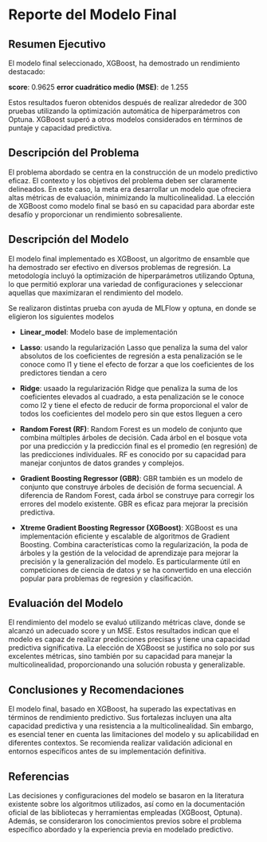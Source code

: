 # Reporte del Modelo Final

## Resumen Ejecutivo

El modelo final seleccionado, XGBoost, ha demostrado un rendimiento destacado:

**score**: 	0.9625
**error cuadrático medio (MSE)**: de 1.255

 Estos resultados fueron obtenidos después de realizar alrededor de 300 pruebas utilizando la optimización automática de hiperparámetros con Optuna. XGBoost superó a otros modelos considerados en términos de puntaje y capacidad predictiva.

## Descripción del Problema
El problema abordado se centra en la construcción de un modelo predictivo eficaz. El contexto y los objetivos del problema deben ser claramente delineados. En este caso, la meta era desarrollar un modelo que ofreciera altas métricas de evaluación, minimizando la multicolinealidad. La elección de XGBoost como modelo final se basó en su capacidad para abordar este desafío y proporcionar un rendimiento sobresaliente.

## Descripción del Modelo

El modelo final implementado es XGBoost, un algoritmo de ensamble que ha demostrado ser efectivo en diversos problemas de regresión. La metodología incluyó la optimización de hiperparámetros utilizando Optuna, lo que permitió explorar una variedad de configuraciones y seleccionar aquellas que maximizaran el rendimiento del modelo.

Se realizaron distintas prueba con ayuda de MLFlow y optuna, en donde se eligieron los siguientes modelos

- **Linear_model**: Modelo base de implementación

- **Lasso**: usando la regularización Lasso que penaliza la suma del valor absolutos de los coeficientes de regresión a esta penalización se le conoce como l1 y tiene el efecto de forzar a que los coeficientes de los predictores tiendan a cero

- **Ridge**: usaado la regularización Ridge que penaliza la suma de los coeficientes elevados al cuadrado, a esta penalización se le conoce como l2 y tiene el efecto de reducir de forma proporcional el valor de todos los coeficientes del modelo pero sin que estos lleguen a cero

- **Random Forest (RF)**: Random Forest es un modelo de conjunto que combina múltiples árboles de decisión. Cada árbol en el bosque vota por una predicción y la predicción final es el promedio (en regresión) de las predicciones individuales. RF es conocido por su capacidad para manejar conjuntos de datos grandes y complejos.

- **Gradient Boosting Regressor (GBR)**: GBR también es un modelo de conjunto que construye árboles de decisión de forma secuencial. A diferencia de Random Forest, cada árbol se construye para corregir los errores del modelo existente. GBR es eficaz para mejorar la precisión predictiva.

- **Xtreme Gradient Boosting Regressor (XGBoost)**: XGBoost es una implementación eficiente y escalable de algoritmos de Gradient Boosting. Combina características como la regularización, la poda de árboles y la gestión de la velocidad de aprendizaje para mejorar la precisión y la generalización del modelo. Es particularmente útil en competiciones de ciencia de datos y se ha convertido en una elección popular para problemas de regresión y clasificación.

## Evaluación del Modelo

El rendimiento del modelo se evaluó utilizando métricas clave, donde se alcanzó un adecuado score y un MSE. Estos resultados indican que el modelo es capaz de realizar predicciones precisas y tiene una capacidad predictiva significativa. La elección de XGBoost se justifica no solo por sus excelentes métricas, sino también por su capacidad para manejar la multicolinealidad, proporcionando una solución robusta y generalizable.

## Conclusiones y Recomendaciones

El modelo final, basado en XGBoost, ha superado las expectativas en términos de rendimiento predictivo. Sus fortalezas incluyen una alta capacidad predictiva y una resistencia a la multicolinealidad. Sin embargo, es esencial tener en cuenta las limitaciones del modelo y su aplicabilidad en diferentes contextos. Se recomienda realizar validación adicional en entornos específicos antes de su implementación definitiva.

## Referencias

Las decisiones y configuraciones del modelo se basaron en la literatura existente sobre los algoritmos utilizados, así como en la documentación oficial de las bibliotecas y herramientas empleadas (XGBoost, Optuna). Además, se consideraron los conocimientos previos sobre el problema específico abordado y la experiencia previa en modelado predictivo.
